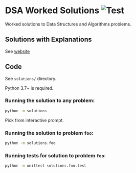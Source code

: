 # DSA Worked Solutions ![Test](https://github.com/ansonmiu0214/dsa-worked-solutions/workflows/Test/badge.svg)

Worked solutions to Data Structures and Algorithms problems.

## Solutions with Explanations

See [website](https://ansonmiu0214.github.io/dsa-worked-solutions)

## Code

See `solutions/` directory.

Python 3.7+ is required.

### Running the solution to any problem:
```bash
python -m solutions
```

Pick from interactive prompt.

### Running the solution to problem `foo`:
```bash
python -m solutions.foo
```

### Running tests for solution to problem `foo`:
```bash
python -m unittest solutions.foo.test
```
